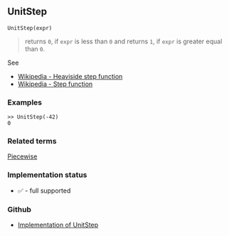 ## UnitStep

```
UnitStep(expr)
```

> returns `0`, if `expr` is less than `0` and returns `1`, if `expr` is greater equal than `0`.

See
* [Wikipedia - Heaviside step function](https://en.wikipedia.org/wiki/Heaviside_step_function)  
* [Wikipedia - Step function](https://en.wikipedia.org/wiki/Step_function)

### Examples

```
>> UnitStep(-42)
0
```

### Related terms 
[Piecewise](Piecewise.md)






### Implementation status

* &#x2705; - full supported

### Github

* [Implementation of UnitStep](https://github.com/axkr/symja_android_library/blob/master/symja_android_library/matheclipse-core/src/main/java/org/matheclipse/core/builtin/PiecewiseFunctions.java#L1029) 
